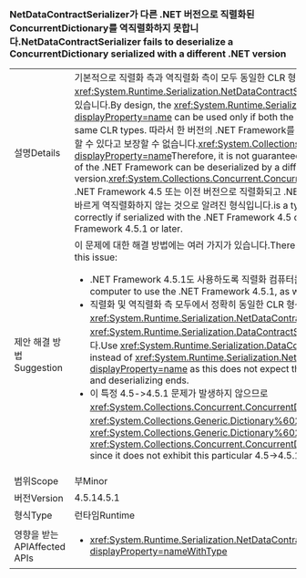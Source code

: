 ### <a name="netdatacontractserializer-fails-to-deserialize-a-concurrentdictionary-serialized-with-a-different-net-version"></a><span data-ttu-id="6de12-101">NetDataContractSerializer가 다른 .NET 버전으로 직렬화된 ConcurrentDictionary를 역직렬화하지 못합니다.</span><span class="sxs-lookup"><span data-stu-id="6de12-101">NetDataContractSerializer fails to deserialize a ConcurrentDictionary serialized with a different .NET version</span></span>

|   |   |
|---|---|
|<span data-ttu-id="6de12-102">설명</span><span class="sxs-lookup"><span data-stu-id="6de12-102">Details</span></span>|<span data-ttu-id="6de12-103">기본적으로 직렬화 측과 역직렬화 측이 모두 동일한 CLR 형식을 공유하는 경우에만 <xref:System.Runtime.Serialization.NetDataContractSerializer?displayProperty=name>을 사용할 수 있습니다.</span><span class="sxs-lookup"><span data-stu-id="6de12-103">By design, the <xref:System.Runtime.Serialization.NetDataContractSerializer?displayProperty=name> can be used only if both the serializing and deserializing ends share the same CLR types.</span></span> <span data-ttu-id="6de12-104">따라서 한 버전의 .NET Framework를 사용하여 직렬화된 개체를 다른 버전으로 역직렬화할 수 있다고 보장할 수 없습니다.<xref:System.Collections.Concurrent.ConcurrentDictionary%602?displayProperty=name></span><span class="sxs-lookup"><span data-stu-id="6de12-104">Therefore, it is not guaranteed that an object serialized with one version of the .NET Framework can be deserialized by a different version.<xref:System.Collections.Concurrent.ConcurrentDictionary%602?displayProperty=name></span></span> <span data-ttu-id="6de12-105">.NET Framework 4.5 또는 이전 버전으로 직렬화되고 .NET Framework 4.5.1 이상으로 역직렬화되면 올바르게 역직렬화하지 않는 것으로 알려진 형식입니다.</span><span class="sxs-lookup"><span data-stu-id="6de12-105">is a type that is known to not to deserialize correctly if serialized with the .NET Framework 4.5 or earlier and deserialized with the .NET Framework 4.5.1 or later.</span></span>|
|<span data-ttu-id="6de12-106">제안 해결 방법</span><span class="sxs-lookup"><span data-stu-id="6de12-106">Suggestion</span></span>|<span data-ttu-id="6de12-107">이 문제에 대한 해결 방법에는 여러 가지가 있습니다.</span><span class="sxs-lookup"><span data-stu-id="6de12-107">There are a number of possible work-arounds for this issue:</span></span><ul><li><span data-ttu-id="6de12-108">.NET Framework 4.5.1도 사용하도록 직렬화 컴퓨터를 업그레이드합니다.</span><span class="sxs-lookup"><span data-stu-id="6de12-108">Upgrade the serializing computer to use the .NET Framework 4.5.1, as well.</span></span></li><li><span data-ttu-id="6de12-109">직렬화 및 역직렬화 측 모두에서 정확히 동일한 CLR 형식이 필요하지 않으므로 <xref:System.Runtime.Serialization.NetDataContractSerializer?displayProperty=name> 대신 <xref:System.Runtime.Serialization.DataContractSerializer?displayProperty=name>을 사용합니다.</span><span class="sxs-lookup"><span data-stu-id="6de12-109">Use <xref:System.Runtime.Serialization.DataContractSerializer?displayProperty=name> instead of <xref:System.Runtime.Serialization.NetDataContractSerializer?displayProperty=name> as this does not expect the exact same CLR types at both serializing and deserializing ends.</span></span></li><li><span data-ttu-id="6de12-110">이 특정 4.5-&gt;4.5.1 문제가 발생하지 않으므로 <xref:System.Collections.Concurrent.ConcurrentDictionary%602?displayProperty=name> 대신 <xref:System.Collections.Generic.Dictionary%602?displayProperty=name>을 사용합니다.</span><span class="sxs-lookup"><span data-stu-id="6de12-110">Use <xref:System.Collections.Generic.Dictionary%602?displayProperty=name> instead of <xref:System.Collections.Concurrent.ConcurrentDictionary%602?displayProperty=name> since it does not exhibit this particular 4.5-&gt;4.5.1 break.</span></span></li></ul>|
|<span data-ttu-id="6de12-111">범위</span><span class="sxs-lookup"><span data-stu-id="6de12-111">Scope</span></span>|<span data-ttu-id="6de12-112">부</span><span class="sxs-lookup"><span data-stu-id="6de12-112">Minor</span></span>|
|<span data-ttu-id="6de12-113">버전</span><span class="sxs-lookup"><span data-stu-id="6de12-113">Version</span></span>|<span data-ttu-id="6de12-114">4.5.1</span><span class="sxs-lookup"><span data-stu-id="6de12-114">4.5.1</span></span>|
|<span data-ttu-id="6de12-115">형식</span><span class="sxs-lookup"><span data-stu-id="6de12-115">Type</span></span>|<span data-ttu-id="6de12-116">런타임</span><span class="sxs-lookup"><span data-stu-id="6de12-116">Runtime</span></span>|
|<span data-ttu-id="6de12-117">영향을 받는 API</span><span class="sxs-lookup"><span data-stu-id="6de12-117">Affected APIs</span></span>|<ul><li><xref:System.Runtime.Serialization.NetDataContractSerializer.Deserialize(System.IO.Stream)?displayProperty=nameWithType></li></ul>|

